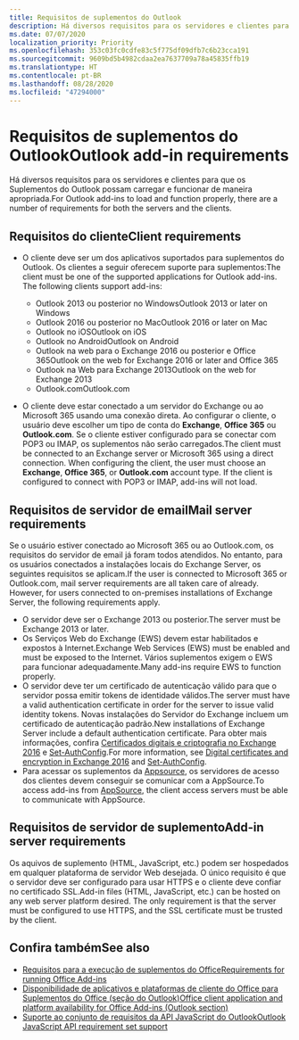 ```yaml
---
title: Requisitos de suplementos do Outlook
description: Há diversos requisitos para os servidores e clientes para que os Suplementos do Outlook possam carregar e funcionar de maneira apropriada.
ms.date: 07/07/2020
localization_priority: Priority
ms.openlocfilehash: 353c03fc0cdfe83c5f775df09dfb7c6b23cca191
ms.sourcegitcommit: 9609bd5b4982cdaa2ea7637709a78a45835ffb19
ms.translationtype: HT
ms.contentlocale: pt-BR
ms.lasthandoff: 08/28/2020
ms.locfileid: "47294000"
---
```

# <a name="outlook-add-in-requirements"></a><span data-ttu-id="cfb2f-103">Requisitos de suplementos do Outlook</span><span class="sxs-lookup"><span data-stu-id="cfb2f-103">Outlook add-in requirements</span></span>

<span data-ttu-id="cfb2f-104">Há diversos requisitos para os servidores e clientes para que os Suplementos do Outlook possam carregar e funcionar de maneira apropriada.</span><span class="sxs-lookup"><span data-stu-id="cfb2f-104">For Outlook add-ins to load and function properly, there are a number of requirements for both the servers and the clients.</span></span>

## <a name="client-requirements"></a><span data-ttu-id="cfb2f-105">Requisitos do cliente</span><span class="sxs-lookup"><span data-stu-id="cfb2f-105">Client requirements</span></span>

- <span data-ttu-id="cfb2f-106">O cliente deve ser um dos aplicativos suportados para suplementos do Outlook. Os clientes a seguir oferecem suporte para suplementos:</span><span class="sxs-lookup"><span data-stu-id="cfb2f-106">The client must be one of the supported applications for Outlook add-ins. The following clients support add-ins:</span></span>

   - <span data-ttu-id="cfb2f-107">Outlook 2013 ou posterior no Windows</span><span class="sxs-lookup"><span data-stu-id="cfb2f-107">Outlook 2013 or later on Windows</span></span>
   - <span data-ttu-id="cfb2f-108">Outlook 2016 ou posterior no Mac</span><span class="sxs-lookup"><span data-stu-id="cfb2f-108">Outlook 2016 or later on Mac</span></span>
   - <span data-ttu-id="cfb2f-109">Outlook no iOS</span><span class="sxs-lookup"><span data-stu-id="cfb2f-109">Outlook on iOS</span></span>
   - <span data-ttu-id="cfb2f-110">Outlook no Android</span><span class="sxs-lookup"><span data-stu-id="cfb2f-110">Outlook on Android</span></span>
   - <span data-ttu-id="cfb2f-111">Outlook na web para o Exchange 2016 ou posterior e Office 365</span><span class="sxs-lookup"><span data-stu-id="cfb2f-111">Outlook on the web for Exchange 2016 or later and Office 365</span></span>
   - <span data-ttu-id="cfb2f-112">Outlook na Web para Exchange 2013</span><span class="sxs-lookup"><span data-stu-id="cfb2f-112">Outlook on the web for Exchange 2013</span></span>
   - <span data-ttu-id="cfb2f-113">Outlook.com</span><span class="sxs-lookup"><span data-stu-id="cfb2f-113">Outlook.com</span></span>

- <span data-ttu-id="cfb2f-p101">O cliente deve estar conectado a um servidor do Exchange ou ao Microsoft 365 usando uma conexão direta. Ao configurar o cliente, o usuário deve escolher um tipo de conta do **Exchange**, **Office 365** ou **Outlook.com**. Se o cliente estiver configurado para se conectar com POP3 ou IMAP, os suplementos não serão carregados.</span><span class="sxs-lookup"><span data-stu-id="cfb2f-p101">The client must be connected to an Exchange server or Microsoft 365 using a direct connection. When configuring the client, the user must choose an **Exchange**, **Office 365**, or **Outlook.com** account type. If the client is configured to connect with POP3 or IMAP, add-ins will not load.</span></span>

## <a name="mail-server-requirements"></a><span data-ttu-id="cfb2f-117">Requisitos de servidor de email</span><span class="sxs-lookup"><span data-stu-id="cfb2f-117">Mail server requirements</span></span>

<span data-ttu-id="cfb2f-p102">Se o usuário estiver conectado ao Microsoft 365 ou ao Outlook.com, os requisitos do servidor de email já foram todos atendidos. No entanto, para os usuários conectados a instalações locais do Exchange Server, os seguintes requisitos se aplicam.</span><span class="sxs-lookup"><span data-stu-id="cfb2f-p102">If the user is connected to Microsoft 365 or Outlook.com, mail server requirements are all taken care of already. However, for users connected to on-premises installations of Exchange Server, the following requirements apply.</span></span>

- <span data-ttu-id="cfb2f-120">O servidor deve ser o Exchange 2013 ou posterior.</span><span class="sxs-lookup"><span data-stu-id="cfb2f-120">The server must be Exchange 2013 or later.</span></span>
- <span data-ttu-id="cfb2f-121">Os Serviços Web do Exchange (EWS) devem estar habilitados e expostos à Internet.</span><span class="sxs-lookup"><span data-stu-id="cfb2f-121">Exchange Web Services (EWS) must be enabled and must be exposed to the Internet.</span></span> <span data-ttu-id="cfb2f-122">Vários suplementos exigem o EWS para funcionar adequadamente.</span><span class="sxs-lookup"><span data-stu-id="cfb2f-122">Many add-ins require EWS to function properly.</span></span>
- <span data-ttu-id="cfb2f-123">O servidor deve ter um certificado de autenticação válido para que o servidor possa emitir tokens de identidade válidos.</span><span class="sxs-lookup"><span data-stu-id="cfb2f-123">The server must have a valid authentication certificate in order for the server to issue valid identity tokens.</span></span> <span data-ttu-id="cfb2f-124">Novas instalações do Servidor do Exchange incluem um certificado de autenticação padrão.</span><span class="sxs-lookup"><span data-stu-id="cfb2f-124">New installations of Exchange Server include a default authentication certificate.</span></span> <span data-ttu-id="cfb2f-125">Para obter mais informações, confira [Certificados digitais e criptografia no Exchange 2016](/Exchange/architecture/client-access/certificates) e [Set-AuthConfig](/powershell/module/exchange/organization/Set-AuthConfig).</span><span class="sxs-lookup"><span data-stu-id="cfb2f-125">For more information, see [Digital certificates and encryption in Exchange 2016](/Exchange/architecture/client-access/certificates) and [Set-AuthConfig](/powershell/module/exchange/organization/Set-AuthConfig).</span></span>
- <span data-ttu-id="cfb2f-126">Para acessar os suplementos da [Appsource](https://appsource.microsoft.com/marketplace/apps?product=office&page=1&src=office&corrid=a35323d5-0e3d-4cc0-ba44-57537d74aae8&omexanonuid=581941df-1c6f-4eda-89e7-651af8aeaeb2), os servidores de acesso dos clientes devem conseguir se comunicar com a AppSource.</span><span class="sxs-lookup"><span data-stu-id="cfb2f-126">To access add-ins from [AppSource](https://appsource.microsoft.com/marketplace/apps?product=office&page=1&src=office&corrid=a35323d5-0e3d-4cc0-ba44-57537d74aae8&omexanonuid=581941df-1c6f-4eda-89e7-651af8aeaeb2), the client access servers must be able to communicate with AppSource.</span></span>

## <a name="add-in-server-requirements"></a><span data-ttu-id="cfb2f-127">Requisitos de servidor de suplemento</span><span class="sxs-lookup"><span data-stu-id="cfb2f-127">Add-in server requirements</span></span>

<span data-ttu-id="cfb2f-p105">Os aquivos de suplemento (HTML, JavaScript, etc.) podem ser hospedados em qualquer plataforma de servidor Web desejada. O único requisito é que o servidor deve ser configurado para usar HTTPS e o cliente deve confiar no certificado SSL.</span><span class="sxs-lookup"><span data-stu-id="cfb2f-p105">Add-in files (HTML, JavaScript, etc.) can be hosted on any web server platform desired. The only requirement is that the server must be configured to use HTTPS, and the SSL certificate must be trusted by the client.</span></span>

## <a name="see-also"></a><span data-ttu-id="cfb2f-130">Confira também</span><span class="sxs-lookup"><span data-stu-id="cfb2f-130">See also</span></span>

- [<span data-ttu-id="cfb2f-131">Requisitos para a execução de suplementos do Office</span><span class="sxs-lookup"><span data-stu-id="cfb2f-131">Requirements for running Office Add-ins</span></span>](../concepts/requirements-for-running-office-add-ins.md)
- [<span data-ttu-id="cfb2f-132">Disponibilidade de aplicativos e plataformas de cliente do Office para Suplementos do Office (seção do Outlook)</span><span class="sxs-lookup"><span data-stu-id="cfb2f-132">Office client application and platform availability for Office Add-ins (Outlook section)</span></span>](../overview/office-add-in-availability.md#outlook)
- [<span data-ttu-id="cfb2f-133">Suporte ao conjunto de requisitos da API JavaScript do Outlook</span><span class="sxs-lookup"><span data-stu-id="cfb2f-133">Outlook JavaScript API requirement set support</span></span>](../reference/requirement-sets/outlook-api-requirement-sets.md#requirement-sets-supported-by-exchange-servers-and-outlook-clients)
